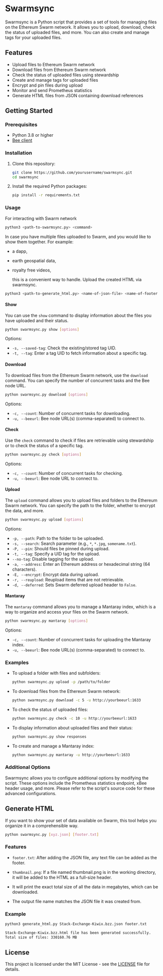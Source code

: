 # Swarmsync

Swarmsync is a Python script that provides a set of tools for managing files on the Ethereum Swarm network. It allows you to upload, download, check the status of uploaded files, and more. You can also create and manage tags for your uploaded files.

## Features

- Upload files to Ethereum Swarm network
- Download files from Ethereum Swarm network
- Check the status of uploaded files using stewardship
- Create and manage tags for uploaded files
- Encrypt and pin files during upload
- Monitor and send Prometheus statistics
- Generate HTML files from JSON containing download references

## Getting Started

### Prerequisites

- Python 3.8 or higher
- [Bee client](https://docs.ethswarm.org/docs/installation/bee/getting-started/installation/)

### Installation

1. Clone this repository:

   ```bash
   git clone https://github.com/yourusername/swarmsync.git
   cd swarmsync
   ```

2. Install the required Python packages:

   ```bash
   pip install -r requirements.txt
   ```

### Usage

For interacting with Swarm network

```bash
python3 <path-to-swarmsync.py> <command>
```

In case you have multiple files uploaded to Swarm, and you would like to show them together. For example:

- a dapp,
- earth geospatial data,
- royalty free videos,<br>

  this is a convenient way to handle. Upload the created HTML via swarmsync.

```bash
python3 <path-to-generate_html.py> <name-of-json-file> <name-of-footer.txt>
```

#### Show

You can use the `show` command to display information about the files you have uploaded and their status.

```bash
python swarmsync.py show [options]
```

Options:

- `-s, --saved-tag`: Check the existing/stored tag UID.
- `-t, --tag`: Enter a tag UID to fetch information about a specific tag.

#### Download

To download files from the Ethereum Swarm network, use the `download` command. You can specify the number of concurrent tasks and the Bee node URL.

```bash
python swarmsync.py download [options]
```

Options:

- `-c, --count`: Number of concurrent tasks for downloading.
- `-u, --beeurl`: Bee node URL(s) (comma-separated) to connect to.

#### Check

Use the `check` command to check if files are retrievable using stewardship or to check the status of a specific tag.

```bash
python swarmsync.py check [options]
```

Options:

- `-c, --count`: Number of concurrent tasks for checking.
- `-u, --beeurl`: Bee node URL to connect to.

#### Upload

The `upload` command allows you to upload files and folders to the Ethereum Swarm network. You can specify the path to the folder, whether to encrypt the data, and more.

```bash
python swarmsync.py upload [options]
```

Options:

- `-p, --path`: Path to the folder to be uploaded.
- `-s, --search`: Search parameter (e.g., `*`, `*.jpg`, `somename.txt`).
- `-P, --pin`: Should files be pinned during upload.
- `-t, --tag`: Specify a UID tag for the upload.
- `--no-tag`: Disable tagging for the upload.
- `-a, --address`: Enter an Ethereum address or hexadecimal string (64 characters).
- `-E, --encrypt`: Encrypt data during upload.
- `-r, --reupload`: Reupload items that are not retrievable.
- `-d, --deferred`: Sets Swarm deferred upload header to `False`.

#### Mantaray

The `mantaray` command allows you to manage a Mantaray index, which is a way to organize and access your files on the Swarm network.

```bash
python swarmsync.py mantaray [options]
```

Options:

- `-c, --count`: Number of concurrent tasks for uploading the Mantaray index.
- `-u, --beeurl`: Bee node URL(s) (comma-separated) to connect to.

### Examples

- To upload a folder with files and subfolders:

  ```bash
  python swarmsync.py upload -p /path/to/folder
  ```

- To download files from the Ethereum Swarm network:

  ```bash
  python swarmsync.py download -c 5 -u http://yourbeeurl:1633
  ```

- To check the status of uploaded files:

  ```bash
  python swarmsync.py check -c 10 -u http://yourbeeurl:1633
  ```

- To display information about uploaded files and their status:

  ```bash
  python swarmsync.py show responses
  ```

- To create and manage a Mantaray index:

  ```bash
  python swarmsync.py mantaray -u http://yourbeeurl:1633
  ```

### Additional Options

Swarmsync allows you to configure additional options by modifying the script. These options include the Prometheus statistics endpoint, xBee header usage, and more. Please refer to the script's source code for these advanced configurations.

## Generate HTML

If you want to show your set of data available on Swarm, this tool helps you organize it in a comprehensible way.

```bash
python swarmsync.py [xyz.json] [footer.txt]
```

### Features

- `footer.txt`: After adding the JSON file, any text file can be added as the footer. <br>
- `thumbnail.png`: If a file named thumbnail.png is in the working directory, it will be added to the HTML as a full-size header.

- It will print the exact total size of all the data in megabytes, which can be downloaded.

- The output file name matches the JSON file it was created from.

### Example

```bash
python3 generate_html.py Stack-Exchange-Kiwix.bzz.json footer.txt

Stack-Exchange-Kiwix.bzz.html file has been generated successfully.
Total size of files: 330160.76 MB
```

## License

This project is licensed under the MIT License - see the [LICENSE](LICENSE) file for details.
